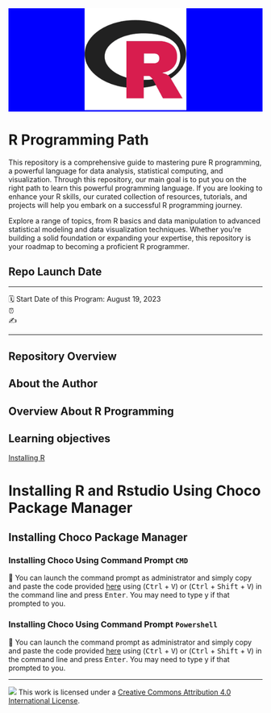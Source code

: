 <div align="center" style="background-color:blue;">
  <img src="./assets/Rlogo red.png" style="width: 40%;">
</div>


R Programming Path
================
This repository is a comprehensive guide to mastering pure R programming, a powerful language for data analysis, statistical computing, and visualization. Through this repository, our main goal is to put you on the right path to learn this powerful programming language. If you are looking to enhance your R skills, our curated collection of resources, tutorials, and projects will help you embark on a successful R programming journey.

Explore a range of topics, from R basics and data manipulation to advanced statistical modeling and data visualization techniques. Whether you're building a solid foundation or expanding your expertise, this repository is your roadmap to becoming a proficient R programmer.

## Repo Launch Date

-----

:spiral_calendar: Start Date of this Program: August 19, 2023  
:alarm_clock:      
:writing_hand:   

-----

## Repository Overview 


## About the Author 



## Overview About R Programming





## Learning objectives

<!--
## Table of Content

| Time          | Activity                       |
| :------------ | :----------------------------- |
|               |                                |

-->


[Installing R](https://github.com/qcversity/RProgrammingPath/blob/main/InstallingR.md)

# Installing R and Rstudio Using Choco Package Manager 

## Installing Choco Package Manager 

### Installing Choco Using Command Prompt `CMD`

:small_blue_diamond: You can launch the command prompt as administrator and simply copy and paste the code provided [here](https://community.chocolatey.org/courses/installation/installing#cmd) using (<kbd>Ctrl</kbd> + <kbd>V</kbd>) or (<kbd>Ctrl</kbd> + <kbd>Shift</kbd> + <kbd>V</kbd>) in the command line and press <kbd>Enter</kbd>. You may need to type y if that prompted to you.

### Installing Choco Using Command Prompt `Powershell`

:small_blue_diamond: You can launch the command prompt as administrator and simply copy and paste the code provided [here](https://community.chocolatey.org/courses/installation/installing#powershell) using (<kbd>Ctrl</kbd> + <kbd>V</kbd>) or (<kbd>Ctrl</kbd> + <kbd>Shift</kbd> + <kbd>V</kbd>) in the command line and press <kbd>Enter</kbd>. You may need to type y if that prompted to you.



-----

![](https://i.creativecommons.org/l/by/4.0/88x31.png)  This work is
licensed under a [Creative Commons Attribution 4.0 International
License](https://creativecommons.org/licenses/by/4.0/).
